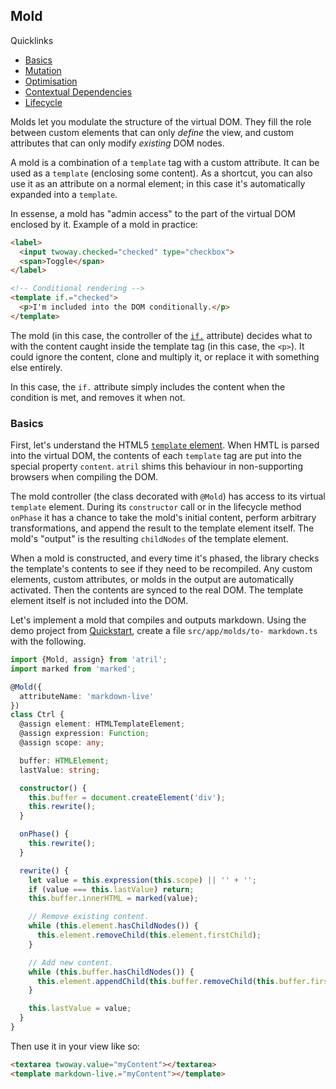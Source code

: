 ## Mold

<div class="info pad decorate-links">
  <p>Quicklinks</p>
  <ul>
    <li><a href="mold/#basics">Basics</a></li>
    <li><a href="mold/#mutation">Mutation</a></li>
    <li><a href="mold/#optimisation">Optimisation</a></li>
    <li><a href="mold/#contextual-dependencies">Contextual Dependencies</a></li>
    <li><a href="mold/#lifecycle">Lifecycle</a></li>
  </ul>
</div>

Molds let you modulate the structure of the virtual DOM. They fill the  role
between custom elements that can only _define_ the view, and custom attributes
that can only modify _existing_ DOM nodes.

A mold is a combination of a `template` tag with a custom attribute. It can be
used as a `template` (enclosing some content). As a shortcut, you can also use
it as an attribute on a normal element; in this case it's automatically expanded
into a `template`.

In essense, a mold has "admin access" to the part of the virtual DOM enclosed by
it. Example of a mold in practice:

```html
<label>
  <input twoway.checked="checked" type="checkbox">
  <span>Toggle</span>
</label>

<!-- Conditional rendering -->
<template if.="checked">
  <p>I'm included into the DOM conditionally.</p>
</template>
```

<template doc-demo.>
<div>
  <label>
    <input twoway.checked="checked" type="checkbox">
    <span>Toggle</span>
  </label>
</div>
<template if.="checked">
  <p>I'm included into the DOM conditionally.</p>
</template>
</template>

The mold (in this case, the controller of the [`if.`](if/) attribute) decides
what to with the content caught inside the template tag (in this case, the
`<p>`). It could ignore the content, clone and multiply it, or replace it with
something else entirely.

In this case, the `if.` attribute simply includes the content when the condition
is met, and removes it when not.

### Basics

First, let's understand the
HTML5 [`template` element](https://developer.mozilla.org/en-US/docs/Web/HTML/Element/template).
When HMTL is parsed into the virtual DOM, the contents of each `template` tag
are put into the special property `content`. `atril` shims this behaviour in
non-supporting browsers when compiling the DOM.

The mold controller (the class decorated with `@Mold`) has access to its virtual
`template` element. During its `constructor` call or in the lifecycle method
`onPhase` it has a chance to take the mold's initial content, perform arbitrary
transformations, and append the result to the template element itself. The
mold's "output" is the resulting `childNodes` of the template element.

When a mold is constructed, and every time it's phased, the library checks the
template's contents to see if they need to be recompiled. Any custom elements,
custom attributes, or molds in the output are automatically activated. Then the
contents are synced to the real DOM. The template element itself is not included
into the DOM.

Let's implement a mold that compiles and outputs markdown. Using the demo
project from [Quickstart](quickstart/), create a file `src/app/molds/to-
markdown.ts` with the following.

<!--: <sf-collapse class="info">
  <input id="<%= uniqId() %>" type="checkbox">
  <label for="<%= lastUniqId() %>" class="pad">
    <sf-icon svg-icon.="question-circle" class="inline text-info"></sf-icon>
    Expand code.
  </label> :-->
```typescript
import {Mold, assign} from 'atril';
import marked from 'marked';

@Mold({
  attributeName: 'markdown-live'
})
class Ctrl {
  @assign element: HTMLTemplateElement;
  @assign expression: Function;
  @assign scope: any;

  buffer: HTMLElement;
  lastValue: string;

  constructor() {
    this.buffer = document.createElement('div');
    this.rewrite();
  }

  onPhase() {
    this.rewrite();
  }

  rewrite() {
    let value = this.expression(this.scope) || '' + '';
    if (value === this.lastValue) return;
    this.buffer.innerHTML = marked(value);

    // Remove existing content.
    while (this.element.hasChildNodes()) {
      this.element.removeChild(this.element.firstChild);
    }

    // Add new content.
    while (this.buffer.hasChildNodes()) {
      this.element.appendChild(this.buffer.removeChild(this.buffer.firstChild));
    }

    this.lastValue = value;
  }
}
```
<!--: </sf-collapse> :-->

Then use it in your view like so:

```html
<textarea twoway.value="myContent"></textarea>
<template markdown-live.="myContent"></template>
```

<template doc-demo.>
  <div class="flex space-out-h">
<textarea twoway.value="value" class="flex-1 text-monospace">
<!--:## Mold

Molds let you modulate the structure of the virtual DOM. They fill the role between custom elements that can only _define_ the view, and custom attributes that can only modify _existing_ DOM nodes.

In essense, a mold gives you "admin access" to the part of the virtual DOM enclosed by it. Example:

```html
<template if.="true">
  <p>I'm included into the DOM conditionally.</p>
</template>
```:-->
</textarea>
    <sf-article class="flex-1">
      <template markdown-live.="value"></template>
    </sf-article>
  </div>
</template>

Why go through all this fiddly DOM manipulation? Wouldn't it be easier to just
keep one element in the DOM and replace its `innerHTML` with the compiled
results?

For plain markdown, it would be. However, there's more to it:
* A mold may have any number of children, including zero, and its output is
  automatically included into the correct place in the DOM.
* The mold output is not inert HTML. It's automatically compiled and activated.

Let's see what happens if our markdown contains `atril` markup.

<template doc-demo.>
  <div class="flex space-out-h">
<textarea twoway.value="value" class="flex-1 text-monospace" rows="8">
<!--:<label>
  <input twoway.value="text"
         placeholder="write something...">
</label>

{{text}}:-->
</textarea>
    <sf-article class="flex-1">
      <template markdown-live.="value"></template>
    </sf-article>
  </div>
</template>

The contents of the `template` tag were automatically compiled by the library
and activated just like a normal part of the view.

### Mutation

More often you want to use a mold to modify _existing_ virtual markup. In the
previous example, we used a separate input to generate the markdown. Now let's
put it directly into the template.

Here's the implementation:

<!--: <sf-collapse class="info">
  <input id="<%= uniqId() %>" type="checkbox">
  <label for="<%= lastUniqId() %>" class="pad">
    <sf-icon svg-icon.="question-circle" class="inline text-info"></sf-icon>
    Expand code.
  </label> :-->
```typescript
import {Mold, assign} from 'atril';
import marked from 'marked';

@Mold({
  attributeName: 'markdown'
})
class Ctrl {
  @assign element: HTMLTemplateElement;

  constructor() {
    let content = this.element.content;

    // Convert existing content into text.
    let buffer = document.createElement('div');
    while (content.hasChildNodes()) {
      buffer.appendChild(content.firstChild);
    }

    // Render into markdown.
    let result = marked(buffer.innerHTML);
    buffer.innerHTML = result;

    while (buffer.hasChildNodes()) {
      this.element.appendChild(buffer.removeChild(buffer.firstChild));
    }
  }
}
```
<!--: </sf-collapse> :-->

Use it in HTML like so:

```html
<template markdown.>
## Header

* list item
* list item
</template>
```

The mold automatically converts its content into markdown, and here's the result:

<template doc-demo.>
<!--: <template markdown.>
## Header

* list item
* list item
</template> :-->
</template>

### Optimisation

By default, the library automatically recompiles the mold's output (the
contents of the `template` tag). If you create new parts of the virtual DOM
that use `atril` features like custom elements, they will work automatically.

However, this has a performance cost. Because the library doesn't know which
parts of the virtual DOM you could have modified, it has to scan the entire
subtree. If your mold reuses some parts of its virtual DOM, leaving them
unchanged between phases, you can "hint" the library not to rescan them.

Excerpt from the `if.` implementation:

```typescript
@Mold({attributeName: 'if'})
class If {
  /* ... */

  constructor() {
      /* ... */
      Meta.getOrAddMeta(child).isDomImmutable = true;
      /* ... */
  }
}
```

The `Meta` object is a metadata container associated with each node in the
virtual DOM tree. The library adds them automatically when compiling nodes,
but you can also add a meta to a newly created node.

If a node is marked as `isDomImmutable` in its metadata, the library will
only compile it once, and skip on subsequent reflows. "Immutability" refers
to the inner DOM structure of that virtual element, and doesn't prevent DOM
updates like text interpolations.

By hinting which mold children won't change, you conserve a considerable amount
of performance.

### Contextual Dependencies

The library uses a variant of dependency injection — _dependency assignment_ —
to give you contextual dependencies for each mold controller. To get hold of
them, use the `@assign` decorator (ES7/TypeScript) or the static `assign`
property on the constructor function (ES5).

A mold has the following contextual dependencies:
* `element` — the virtual `template` element;
* `attribute` — the associated
  [`Attr`](https://developer.mozilla.org/en-US/docs/Web/API/Attr) object on the
  template element;
* `hint` — the part in the attribute name after the dot;
* `expression` — the expression automatically compiled from the attribute value;
* `scope` — the abstract data context in which to execute the expression (`null`
  if the mold is not inside a custom element's view).

Example:

<!--: <div class="code-pair"> :-->
```typescript
import {Mold, assign} from 'atril';

@Mold({attributeName: 'my-mold'})
class Ctrl {
  @assign element: HTMLTemplateElement;
  @assign attribute: Attr;
  @assign hint: string;
  @assign expression: Function;
  @assign scope: any;

  constructor() {
    // <template my-mold.calc="2 + 2"></template>
    console.log(element);
    // my-mold.calc="2 + 2"
    console.log(attribute);
    // 'calc'
    console.log(hint);
    // function that returns 4
    console.log(expression);
    // outer viewmodel or null
    console.log(scope);
  }
}
```

```html
<div my-mold.calc="2 + 2"></div>
```
<!--: </div> :-->

<!--: <sf-collapse class="info">
  <input id="assign-es5" type="checkbox">
  <label for="assign-es5" class="pad">
    <sf-icon svg-icon.="info-circle" class="inline text-info"></sf-icon>
    Click for ES5 version.
  </label> :-->
```javascript
var Mold = require('atril').Mold;

Mold({attributeName: 'my-mold'})(function() {
  function Ctrl() {}

  // Property names to the left, dependency tokens to the right.
  Ctrl.assign = {
    element: 'element',
    attribute: 'attribute',
    hint: 'hint',
    expression: 'expression',
    scope: 'scope'
  };

  return Ctrl;
}());
```
<!--: </sf-collapse> :-->

### Lifecycle

A mold's life begins with a `constructor` call. In addition, it can define two
lifecycle methods: `onPhase` and `onDestroy`.

* `onPhase`

This is called whenever the library reflows the tree of components and
bindings in response to user activity. For an example, see the
[`markdown-live.*`](mold/#basics) implementation above.

* `onDestroy`

When the root of this virtual DOM branch is irrevocably removed from the
hierarchy, this method is invoked on all components, attributes, and molds. You
can use this as a chance to free memory or perform other cleanup tasks. Example:

```typescript
class Ctrl {
  constructor() {
    createWastefulResource();
  }

  onDestroy() {
    deleteWastefulResource();
  }
}
```
